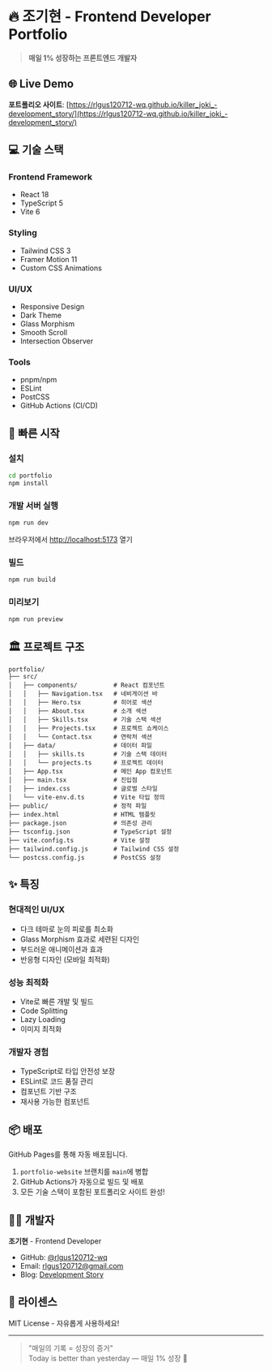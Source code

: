# 🔥 조기현 - Frontend Developer Portfolio

> **매일 1% 성장하는 프론트엔드 개발자**

## 🌐 Live Demo

**포트폴리오 사이트**: [https://rlgus120712-wq.github.io/killer_joki_-development_story/](https://rlgus120712-wq.github.io/killer_joki_-development_story/)

## 💻 기술 스택

### Frontend Framework
- React 18
- TypeScript 5
- Vite 6

### Styling
- Tailwind CSS 3
- Framer Motion 11
- Custom CSS Animations

### UI/UX
- Responsive Design
- Dark Theme
- Glass Morphism
- Smooth Scroll
- Intersection Observer

### Tools
- pnpm/npm
- ESLint
- PostCSS
- GitHub Actions (CI/CD)

## 🚀 빠른 시작

### 설치

```bash
cd portfolio
npm install
```

### 개발 서버 실행

```bash
npm run dev
```

브라우저에서 [http://localhost:5173](http://localhost:5173) 열기

### 빌드

```bash
npm run build
```

### 미리보기

```bash
npm run preview
```

## 🏛️ 프로젝트 구조

```
portfolio/
├── src/
│   ├── components/          # React 컴포넌트
│   │   ├── Navigation.tsx   # 네비게이션 바
│   │   ├── Hero.tsx         # 히어로 섹션
│   │   ├── About.tsx        # 소개 섹션
│   │   ├── Skills.tsx       # 기술 스택 섹션
│   │   ├── Projects.tsx     # 프로젝트 쇼케이스
│   │   └── Contact.tsx      # 연락처 섹션
│   ├── data/                # 데이터 파일
│   │   ├── skills.ts        # 기술 스택 데이터
│   │   └── projects.ts      # 프로젝트 데이터
│   ├── App.tsx              # 메인 App 컴포넌트
│   ├── main.tsx             # 진입점
│   ├── index.css            # 글로벌 스타일
│   └── vite-env.d.ts        # Vite 타입 정의
├── public/                  # 정적 파일
├── index.html               # HTML 템플릿
├── package.json             # 의존성 관리
├── tsconfig.json            # TypeScript 설정
├── vite.config.ts           # Vite 설정
├── tailwind.config.js       # Tailwind CSS 설정
└── postcss.config.js        # PostCSS 설정
```

## ✨ 특징

### 현대적인 UI/UX
- 다크 테마로 눈의 피로를 최소화
- Glass Morphism 효과로 세련된 디자인
- 부드러운 애니메이션과 효과
- 반응형 디자인 (모바일 최적화)

### 성능 최적화
- Vite로 빠른 개발 및 빌드
- Code Splitting
- Lazy Loading
- 이미지 최적화

### 개발자 경험
- TypeScript로 타입 안전성 보장
- ESLint로 코드 품질 관리
- 컴포넌트 기반 구조
- 재사용 가능한 컴포넌트

## 📦 배포

GitHub Pages를 통해 자동 배포됩니다.

1. `portfolio-website` 브랜치를 `main`에 병합
2. GitHub Actions가 자동으로 빌드 및 배포
3. 모든 기술 스택이 포함된 포트폴리오 사이트 완성!

## 👨‍💻 개발자

**조기현** - Frontend Developer

- GitHub: [@rlgus120712-wq](https://github.com/rlgus120712-wq)
- Email: rlgus120712@gmail.com
- Blog: [Development Story](https://github.com/rlgus120712-wq/killer_joki_-development_story)

## 📝 라이센스

MIT License - 자유롭게 사용하세요!

---

> "매일의 기록 = 성장의 증거"  
> Today is better than yesterday — 매일 1% 성장 🚀